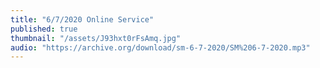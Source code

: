```yaml
---
title: "6/7/2020 Online Service"
published: true
thumbnail: "/assets/J93hxt0rFsAmq.jpg"
audio: "https://archive.org/download/sm-6-7-2020/SM%206-7-2020.mp3"
---
```


